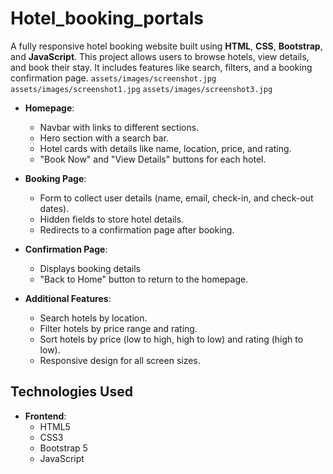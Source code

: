 # Hotel_booking_portals
A fully responsive hotel booking website built using **HTML**, **CSS**, **Bootstrap**, and **JavaScript**. This project allows users to browse hotels, view details, and book their stay. It includes features like search, filters, and a booking confirmation page.
`assets/images/screenshot.jpg`
`assets/images/screenshot1.jpg`
`assets/images/screenshot3.jpg`


- **Homepage**:
  - Navbar with links to different sections.
  - Hero section with a search bar.
  - Hotel cards with details like name, location, price, and rating.
  - "Book Now" and "View Details" buttons for each hotel.

- **Booking Page**:
  - Form to collect user details (name, email, check-in, and check-out dates).
  - Hidden fields to store hotel details.
  - Redirects to a confirmation page after booking.

- **Confirmation Page**:
  - Displays booking details 
  - "Back to Home" button to return to the homepage.

- **Additional Features**:
  - Search hotels by location.
  - Filter hotels by price range and rating.
  - Sort hotels by price (low to high, high to low) and rating (high to low).
  - Responsive design for all screen sizes.

## Technologies Used

- **Frontend**:
  - HTML5
  - CSS3
  - Bootstrap 5
  - JavaScript
